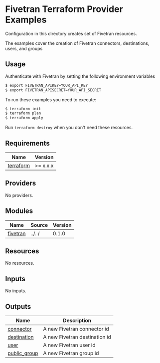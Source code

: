 # Fivetran Terraform Provider Examples

Configuration in this directory creates set of Fivetran resources.

The examples cover the creation of Fivetran connectors, destinations, users, and groups 

## Usage

Authenticate with Fivetran by setting the following environment variables

```bash
$ export FIVETRAN_APIKEY=YOUR_API_KEY
$ export FIVETRAN_APISECRET=YOUR_API_SECRET
```

To run these examples you need to execute:

```bash
$ terraform init
$ terraform plan
$ terraform apply
```

Run `terraform destroy` when you don't need these resources.

<!-- BEGINNING OF PRE-COMMIT-TERRAFORM DOCS HOOK -->
## Requirements

| Name | Version |
|------|---------|
| <a name="requirement_terraform"></a> [terraform](#requirement\_terraform) | >= x.x.x |

## Providers

No providers.

## Modules

| Name | Source | Version |
|------|--------|---------|
| <a name="module_fivetran"></a> [fivetran](#module\_vpc) | ../../ | 0.1.0  |

## Resources

No resources.

## Inputs

No inputs.

## Outputs

| Name | Description |
|------|-------------|
| <a name="output_connector"></a> [connector](#output\_connector) | A new Fivetran connector id |
| <a name="output_destination"></a> [destination](#output\_destination) | A new Fivetran destination id |
| <a name="output_user"></a> [user](#output\_user) | A new Fivetran user id |
| <a name="group"></a> [public\_group](#output\_group) | A new Fivetran group id |
<!-- END OF PRE-COMMIT-TERRAFORM DOCS HOOK -->
